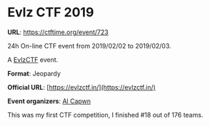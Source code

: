 # Evlz CTF 2019

**URL**: https://ctftime.org/event/723

24h On-line CTF event from 2019/02/02 to 2019/02/03.

A [EvlzCTF](https://ctftime.org/ctf/237)  event.

**Format**: Jeopardy 

**Official URL**:  [https://evlzctf.in/](https://evlzctf.in/)

**Event organizers[](https://ctftime.org/for-organizers/)**:  [Al Capwn](https://ctftime.org/team/68749)

This was my first CTF competition, I finished #18 out of 176 teams.
